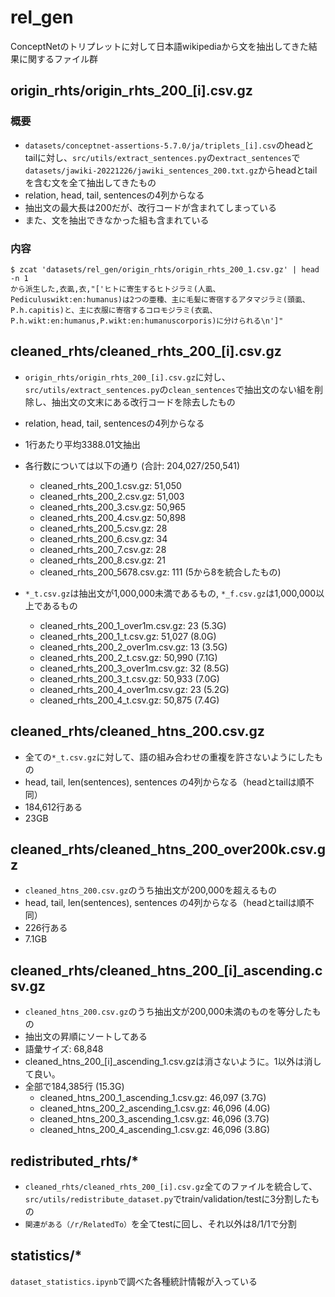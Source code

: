 # rel_gen
ConceptNetのトリプレットに対して日本語wikipediaから文を抽出してきた結果に関するファイル群

## origin_rhts/origin_rhts_200_[i].csv.gz

### 概要
- `datasets/conceptnet-assertions-5.7.0/ja/triplets_[i].csv`のheadとtailに対し、`src/utils/extract_sentences.py`の`extract_sentences`で`datasets/jawiki-20221226/jawiki_sentences_200.txt.gz`からheadとtailを含む文を全て抽出してきたもの
- relation, head, tail, sentencesの4列からなる
- 抽出文の最大長は200だが、改行コードが含まれてしまっている
- また、文を抽出できなかった組も含まれている

### 内容
```
$ zcat 'datasets/rel_gen/origin_rhts/origin_rhts_200_1.csv.gz' | head -n 1
から派生した,衣虱,衣,"['ヒトに寄生するヒトジラミ(人虱、Pediculuswikt:en:humanus)は2つの亜種、主に毛髪に寄宿するアタマジラミ(頭虱、P.h.capitis)と、主に衣服に寄宿するコロモジラミ(衣虱、P.h.wikt:en:humanus,P.wikt:en:humanuscorporis)に分けられる\n']"
```

## cleaned_rhts/cleaned_rhts_200_[i].csv.gz
- `origin_rhts/origin_rhts_200_[i].csv.gz`に対し、`src/utils/extract_sentences.py`の`clean_sentences`で抽出文のない組を削除し、抽出文の文末にある改行コードを除去したもの
- relation, head, tail, sentencesの4列からなる
- 1行あたり平均3388.01文抽出
- 各行数については以下の通り (合計: 204,027/250,541)
    - cleaned_rhts_200_1.csv.gz: 51,050
    - cleaned_rhts_200_2.csv.gz: 51,003
    - cleaned_rhts_200_3.csv.gz: 50,965
    - cleaned_rhts_200_4.csv.gz: 50,898
    - cleaned_rhts_200_5.csv.gz: 28
    - cleaned_rhts_200_6.csv.gz: 34
    - cleaned_rhts_200_7.csv.gz: 28
    - cleaned_rhts_200_8.csv.gz: 21
    - cleaned_rhts_200_5678.csv.gz: 111 (5から8を統合したもの)

- `*_t.csv.gz`は抽出文が1,000,000未満であるもの, `*_f.csv.gz`は1,000,000以上であるもの
    - cleaned_rhts_200_1_over1m.csv.gz: 23 (5.3G)
    - cleaned_rhts_200_1_t.csv.gz: 51,027 (8.0G)
    - cleaned_rhts_200_2_over1m.csv.gz: 13 (3.5G)
    - cleaned_rhts_200_2_t.csv.gz: 50,990 (7.1G)
    - cleaned_rhts_200_3_over1m.csv.gz: 32 (8.5G)
    - cleaned_rhts_200_3_t.csv.gz: 50,933 (7.0G)
    - cleaned_rhts_200_4_over1m.csv.gz: 23 (5.2G)
    - cleaned_rhts_200_4_t.csv.gz: 50,875 (7.4G)

## cleaned_rhts/cleaned_htns_200.csv.gz
- 全ての`*_t.csv.gz`に対して、語の組み合わせの重複を許さないようにしたもの
- head, tail, len(sentences), sentences の4列からなる（headとtailは順不同）
- 184,612行ある
- 23GB

## cleaned_rhts/cleaned_htns_200_over200k.csv.gz
- `cleaned_htns_200.csv.gz`のうち抽出文が200,000を超えるもの
- head, tail, len(sentences), sentences の4列からなる（headとtailは順不同）
- 226行ある
- 7.1GB

## cleaned_rhts/cleaned_htns_200_[i]_ascending.csv.gz
- `cleaned_htns_200.csv.gz`のうち抽出文が200,000未満のものを等分したもの
- 抽出文の昇順にソートしてある
- 語彙サイズ: 68,848
- cleaned_htns_200_[i]_ascending_1.csv.gzは消さないように。1以外は消して良い。
- 全部で184,385行 (15.3G)
    - cleaned_htns_200_1_ascending_1.csv.gz: 46,097 (3.7G)
    - cleaned_htns_200_2_ascending_1.csv.gz: 46,096 (4.0G)
    - cleaned_htns_200_3_ascending_1.csv.gz: 46,096 (3.7G)
    - cleaned_htns_200_4_ascending_1.csv.gz: 46,096 (3.8G)


## redistributed_rhts/*
- `cleaned_rhts/cleaned_rhts_200_[i].csv.gz`全てのファイルを統合して、`src/utils/redistribute_dataset.py`でtrain/validation/testに3分割したもの
- `関連がある（/r/RelatedTo）`を全てtestに回し、それ以外は8/1/1で分割


## statistics/*
`dataset_statistics.ipynb`で調べた各種統計情報が入っている
